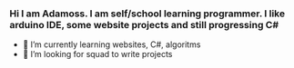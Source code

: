 ### Hi I am Adamoss. I am self/school learning programmer. I like arduino IDE, some website projects and still progressing C#

- 🌱 I’m currently learning websites, C#, algoritms
- 🤔 I’m looking for squad to write projects



